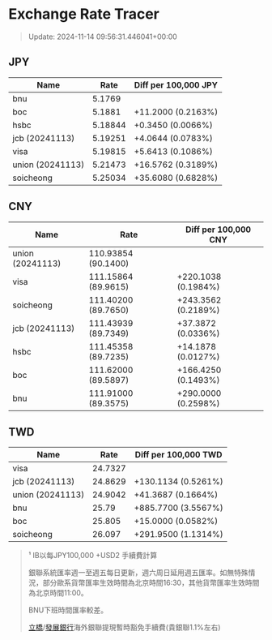 # Exchange Rate Tracer

> Update: 2024-11-14 09:56:31.446041+00:00

## JPY

| Name             |    Rate | Diff per 100,000 JPY   |
|------------------|---------|------------------------|
| bnu              | 5.1769  |                        |
| boc              | 5.1881  | +11.2000 (0.2163%)     |
| hsbc             | 5.18844 | +0.3450 (0.0066%)      |
| jcb (20241113)   | 5.19251 | +4.0644 (0.0783%)      |
| visa             | 5.19815 | +5.6413 (0.1086%)      |
| union (20241113) | 5.21473 | +16.5762 (0.3189%)     |
| soicheong        | 5.25034 | +35.6080 (0.6828%)     |

## CNY

| Name             | Rate                | Diff per 100,000 CNY   |
|------------------|---------------------|------------------------|
| union (20241113) | 110.93854	(90.1400) |                        |
| visa             | 111.15864	(89.9615) | +220.1038 (0.1984%)    |
| soicheong        | 111.40200	(89.7650) | +243.3562 (0.2189%)    |
| jcb (20241113)   | 111.43939	(89.7349) | +37.3872 (0.0336%)     |
| hsbc             | 111.45358	(89.7235) | +14.1878 (0.0127%)     |
| boc              | 111.62000	(89.5897) | +166.4250 (0.1493%)    |
| bnu              | 111.91000	(89.3575) | +290.0000 (0.2598%)    |

## TWD

| Name             |    Rate | Diff per 100,000 TWD   |
|------------------|---------|------------------------|
| visa             | 24.7327 |                        |
| jcb (20241113)   | 24.8629 | +130.1134 (0.5261%)    |
| union (20241113) | 24.9042 | +41.3687 (0.1664%)     |
| bnu              | 25.79   | +885.7700 (3.5567%)    |
| boc              | 25.805  | +15.0000 (0.0582%)     |
| soicheong        | 26.097  | +291.9500 (1.1314%)    |


> ¹ IB以每JPY100,000 +USD2 手續費計算
>
> 銀聯系統匯率週一至週五每日更新，週六周日延用週五匯率。如無特殊情況，部分歐系貨幣匯率生效時間為北京時間16:30，其他貨幣匯率生效時間為北京時間11:00。
>
> BNU下班時間匯率較差。
>
> [立橋](https://www.wlbank.com.mo/uploads/ueditor/file/20181211/1544536513900230.pdf)/[發展銀行](https://www.mdb.com.mo/Service_Charges_20230728.pdf)海外銀聯提現暫時豁免手續費(貴銀聯1.1%左右)

